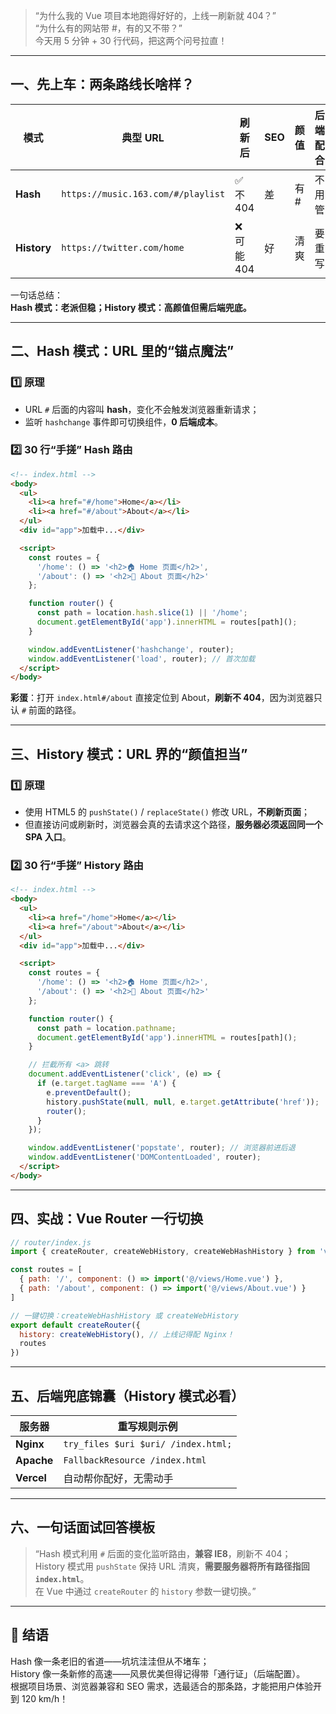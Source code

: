 > “为什么我的 Vue 项目本地跑得好好的，上线一刷新就 404？”  
> “为什么有的网站带 #，有的又不带？”  
> 今天用 5 分钟 + 30 行代码，把这两个问号拉直！

---

## 一、先上车：两条路线长啥样？

| 模式   | 典型 URL                          | 刷新后 | SEO  | 颜值 | 后端配合 |
|--------|-----------------------------------|--------|------|------|----------|
| **Hash**   | `https://music.163.com/#/playlist` | ✅ 不 404 | 差   | 有 # | 不用管 |
| **History**| `https://twitter.com/home`         | ❌ 可能 404 | 好   | 清爽 | 要重写 |

一句话总结：  
**Hash 模式：老派但稳；History 模式：高颜值但需后端兜底。**

---

## 二、Hash 模式：URL 里的“锚点魔法”

### 1️⃣ 原理

- URL `#` 后面的内容叫 **hash**，变化不会触发浏览器重新请求；
- 监听 `hashchange` 事件即可切换组件，**0 后端成本**。

### 2️⃣ 30 行“手搓” Hash 路由

```html
<!-- index.html -->
<body>
  <ul>
    <li><a href="#/home">Home</a></li>
    <li><a href="#/about">About</a></li>
  </ul>
  <div id="app">加载中...</div>

  <script>
    const routes = {
      '/home': () => '<h2>🏠 Home 页面</h2>',
      '/about': () => '<h2>👋 About 页面</h2>'
    };

    function router() {
      const path = location.hash.slice(1) || '/home';
      document.getElementById('app').innerHTML = routes[path]();
    }

    window.addEventListener('hashchange', router);
    window.addEventListener('load', router); // 首次加载
  </script>
</body>
```

**彩蛋**：打开 `index.html#/about` 直接定位到 About，**刷新不 404**，因为浏览器只认 `#` 前面的路径。

---

## 三、History 模式：URL 界的“颜值担当”

### 1️⃣ 原理

- 使用 HTML5 的 `pushState()` / `replaceState()` 修改 URL，**不刷新页面**；
- 但直接访问或刷新时，浏览器会真的去请求这个路径，**服务器必须返回同一个 SPA 入口**。

### 2️⃣ 30 行“手搓” History 路由

```html
<!-- index.html -->
<body>
  <ul>
    <li><a href="/home">Home</a></li>
    <li><a href="/about">About</a></li>
  </ul>
  <div id="app">加载中...</div>

  <script>
    const routes = {
      '/home': () => '<h2>🏠 Home 页面</h2>',
      '/about': () => '<h2>👋 About 页面</h2>'
    };

    function router() {
      const path = location.pathname;
      document.getElementById('app').innerHTML = routes[path]();
    }

    // 拦截所有 <a> 跳转
    document.addEventListener('click', (e) => {
      if (e.target.tagName === 'A') {
        e.preventDefault();
        history.pushState(null, null, e.target.getAttribute('href'));
        router();
      }
    });

    window.addEventListener('popstate', router); // 浏览器前进后退
    window.addEventListener('DOMContentLoaded', router);
  </script>
</body>
```

---

## 四、实战：Vue Router 一行切换

```js
// router/index.js
import { createRouter, createWebHistory, createWebHashHistory } from 'vue-router'

const routes = [
  { path: '/', component: () => import('@/views/Home.vue') },
  { path: '/about', component: () => import('@/views/About.vue') }
]

// 一键切换：createWebHashHistory 或 createWebHistory
export default createRouter({
  history: createWebHistory(), // 上线记得配 Nginx！
  routes
})
```

---

## 五、后端兜底锦囊（History 模式必看）

| 服务器 | 重写规则示例 |
|--------|--------------|
| **Nginx** | `try_files $uri $uri/ /index.html;` |
| **Apache** | `FallbackResource /index.html` |
| **Vercel** | 自动帮你配好，无需动手 |

---

## 六、一句话面试回答模板

> “Hash 模式利用 `#` 后面的变化监听路由，**兼容 IE8**，刷新不 404；  
> History 模式用 `pushState` 保持 URL 清爽，**需要服务器将所有路径指回 `index.html`**。  
> 在 Vue 中通过 `createRouter` 的 `history` 参数一键切换。”

---

## 🏁 结语

Hash 像一条老旧的省道——坑坑洼洼但从不堵车；  
History 像一条新修的高速——风景优美但得记得带「通行证」（后端配置）。  
根据项目场景、浏览器兼容和 SEO 需求，选最适合的那条路，才能把用户体验开到 120 km/h！